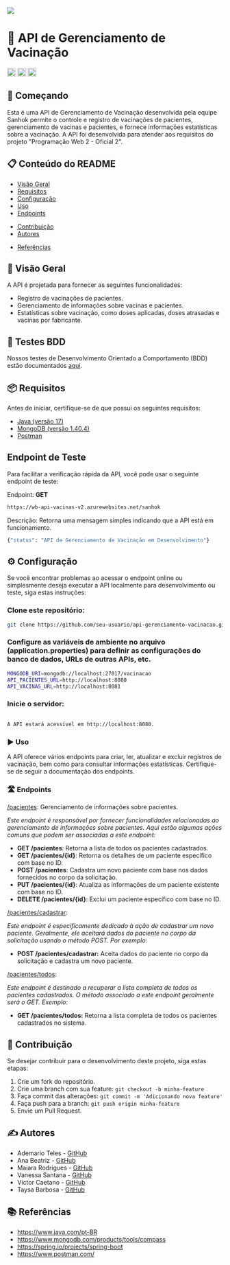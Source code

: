 <img src="http://img.shields.io/static/v1?label=STATUS&message=EM%20DESENVOLVIMENTO&color=GREEN&style=for-the-badge"/>
</p>

# 💉 API de Gerenciamento de Vacinação

<code><img height="20" src="https://img.shields.io/badge/Java-007396?style=for-the-badge&logo=java&logoColor=white"></code>
<code><img height="20" src="https://img.shields.io/badge/MongoDB-47A248?style=for-the-badge&logo=mongodb&logoColor=white"></code>
<code><img height="20" src="https://img.shields.io/badge/Postman-FF6C37?style=for-the-badge&logo=postman&logoColor=white"></code>

## 🚀 Começando


Esta é uma API de Gerenciamento de Vacinação desenvolvida pela equipe Sanhok permite o controle e registro de vacinações de pacientes, gerenciamento de vacinas e pacientes, e fornece informações estatísticas sobre a vacinação. A API foi desenvolvida para atender aos requisitos do projeto "Programação Web 2 - Oficial 2".

## 📋 Conteúdo do README

- [Visão Geral](#visão-geral)
- [Requisitos](#requisitos)
- [Configuração](#configuração)
- [Uso](#uso)
- [Endpoints](#endpoints)
<!-- - [Testes](#testes) -->
<!-- - [Docker](#docker) -->
- [Contribuição](#contribuição)
- [Autores](#autores)
<!-- - [Licença](#licença) -->
- [Referências](#referências)

  
##  📝  Visão Geral

A API é projetada para fornecer as seguintes funcionalidades:

- Registro de vacinações de pacientes.
- Gerenciamento de informações sobre vacinas e pacientes.
- Estatísticas sobre vacinação, como doses aplicadas, doses atrasadas e vacinas por fabricante.

##  🧪  Testes BDD

Nossos testes de Desenvolvimento Orientado a Comportamento (BDD) estão documentados [aqui](https://docs.google.com/document/d/1gmlTeWkoDIqYmJoyexdaRENjw6iERnu1/edit?usp=sharing&ouid=104507896264921397464&rtpof=true&sd=true).

## 📦 Requisitos

Antes de iniciar, certifique-se de que possui os seguintes requisitos:

- [Java (versão 17)](https://www.java.com/)
- [MongoDB (versão 1.40.4)](https://www.mongodb.com/try/download/compass)
- [Postman ](https://www.postman.com/downloads/)
<!-- - [Docker](https://www.docker.com/)
- [Docker-Compose](https://www.docker.com/) -->

##  Endpoint de Teste

Para facilitar a verificação rápida da API, você pode usar o seguinte endpoint de teste:

Endpoint: **GET** 
```bash
https://wb-api-vacinas-v2.azurewebsites.net/sanhok
```
Descrição: Retorna uma mensagem simples indicando que a API está em funcionamento.

```bash
{"status": "API de Gerenciamento de Vacinação em Desenvolvimento"}
```

## ⚙️ Configuração

Se você encontrar problemas ao acessar o endpoint online ou simplesmente deseja executar a API localmente para desenvolvimento ou teste, siga estas instruções:

### Clone este repositório:

```bash
git clone https://github.com/seu-usuario/api-gerenciamento-vacinacao.git
```

<!-- ### Instale as dependências:
```bash

``` -->

###  Configure as variáveis de ambiente no arquivo (application.properties) para definir as configurações do banco de dados, URLs de outras APIs, etc.

```bash
MONGODB_URI=mongodb://localhost:27017/vacinacao
API_PACIENTES_URL=http://localhost:8080
API_VACINAS_URL=http://localhost:8081
```

###  Inicie o servidor:

```bash

A API estará acessível em http://localhost:8080.
```

###  ▶️ Uso

A API oferece vários endpoints para criar, ler, atualizar e excluir registros de vacinação, bem como para consultar informações estatísticas. Certifique-se de seguir a documentação dos endpoints.

###  🛣️ Endpoints

[/pacientes](#pacientes): Gerenciamento de informações sobre pacientes.
  
 *Este endpoint é responsável por fornecer funcionalidades relacionadas ao gerenciamento de informações sobre pacientes. Aqui estão algumas ações comuns que podem ser associadas a este endpoint:*
   - **GET /pacientes**: Retorna a lista de todos os pacientes cadastrados.
   - **GET /pacientes/{id}**: Retorna os detalhes de um paciente específico com base no ID.
   - **POST /pacientes**: Cadastra um novo paciente com base nos dados fornecidos no corpo da solicitação.
   - **PUT /pacientes/{id}**: Atualiza as informações de um paciente existente com base no ID.
   - **DELETE /pacientes/{id}**: Exclui um paciente específico com base no ID.
  
  
  [/pacientes/cadastrar](#pacientes/cadastrar): 

*Este endpoint é especificamente dedicado à ação de cadastrar um novo paciente. Geralmente, ele aceitará dados do paciente no corpo da solicitação usando o método POST. Por exemplo:*

  - **POST /pacientes/cadastrar:** Aceita dados do paciente no corpo da solicitação e cadastra um novo paciente.

[/pacientes/todos](#pacientes/todos): 
  
  *Este endpoint é destinado a recuperar a lista completa de todos os pacientes cadastrados. O método associado a este endpoint geralmente será o GET. Exemplo:*

 - **GET /pacientes/todos:** Retorna a lista completa de todos os pacientes cadastrados no sistema.

<!-- Consulte a documentação dos endpoints para obter detalhes sobre como usar cada um deles. -->

<!-- ### 🧪 Testes
A API inclui testes automatizados para garantir o funcionamento correto dos endpoints. Execute os testes da seguinte maneira: -->

<!-- ```bash

Comando de testes

``` -->
<!-- ###  🐳 Docker

Se desejar, você pode executar a API em um contêiner Docker. Use o Docker Compose para criar o ambiente completo, incluindo o banco de dados MongoDB e outras dependências:

```bash

xxxxxxxxxxxx

```

A API estará acessível em http://localhost:5000, e o banco de dados MongoDB estará em execução no contêiner. -->

## 🤝 Contribuição

Se desejar contribuir para o desenvolvimento deste projeto, siga estas etapas:

1. Crie um fork do repositório.
2. Crie uma branch com sua feature: `git checkout -b minha-feature`
3. Faça commit das alterações: `git commit -m 'Adicionando nova feature'`
4. Faça push para a branch: `git push origin minha-feature`
5. Envie um Pull Request.

## ✍️ Autores


- Ademario Teles - [GitHub](https://github.com/ademarioteles)
- Ana Beatriz  - [GitHub](https://github.com/anabiajferreira)
- Maiara Rodrigues  - [GitHub](hthttps://github.com/maia-ra)
- Vanessa Santana  - [GitHub](https://github.com/nessa1408)
- Victor Caetano - [GitHub](https://github.com/vctor-c)
- Taysa Barbosa  - [GitHub](https://github.com/taysa-barbosa)


## 📚 Referências

- https://www.java.com/pt-BR
- https://www.mongodb.com/products/tools/compass
- https://spring.io/projects/spring-boot
- https://www.postman.com/
